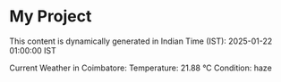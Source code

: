 # My Project

This content is dynamically generated in Indian Time (IST): 2025-01-22 01:00:00 IST


Current Weather in Coimbatore:
Temperature: 21.88 °C
Condition: haze
